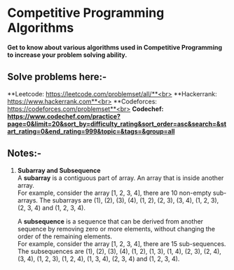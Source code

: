 # Competitive Programming Algorithms
**Get to know about various algorithms used in Competitive Programming to increase your problem solving ability.**

## Solve problems here:-
**Leetcode: https://leetcode.com/problemset/all/**<br>
**Hackerrank: https://www.hackerrank.com**<br>
**Codeforces: https://codeforces.com/problemset**<br>
**Codechef: https://www.codechef.com/practice?page=0&limit=20&sort_by=difficulty_rating&sort_order=asc&search=&start_rating=0&end_rating=999&topic=&tags=&group=all**

## Notes:-
1) **Subarray and Subsequence**\
   A **subarray** is a contiguous part of array. An array that is inside another array.\
   For example, consider the array [1, 2, 3, 4], there are 10 non-empty sub-arrays. The subarrays are (1), (2), (3), (4), (1, 2), (2, 3), (3, 4), (1, 2, 3), (2, 3, 4) and (1, 2, 3, 4). 

   A **subsequence** is a sequence that can be derived from another sequence by removing zero or more elements, without changing the order of the remaining elements.\
   For example, consider the array [1, 2, 3, 4], there are 15 sub-sequences. The subsequences are (1), (2), (3), (4), (1, 2), (1, 3), (1, 4), (2, 3), (2, 4), (3, 4), (1, 2, 3), (1, 2, 4), (1, 3, 4), (2, 3, 4) and (1, 2, 3, 4).
